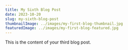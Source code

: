 ```yaml
---
title: My Sixth Blog Post
date: 2023-10-20
slug: my-sixth-blog-post
thumbnailImage: ../images/my-first-blog-thumbnail.jpg
featuredImage: ../images/my-first-blog-featured.jpg
---
```


This is the content of your third blog post.
